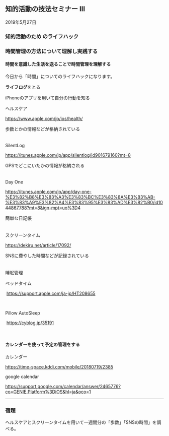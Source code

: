 



## 知的活動の技法セミナー III

2019年5月27日

### 知的活動のため のライフハック

### 時間管理の方法について理解し実践する



#### 時間を意識した生活を送ることで時間管理を理解する



今日から「時間」についてのライフハックになります。<br>



**ライフログ**をとる

iPhoneのアプリを用いて自分の行動を知る<br>



ヘルスケア

https://www.apple.com/jp/ios/health/

歩数とかの情報などが格納されている<br>　　



SilentLog

https://itunes.apple.com/jp/app/silentlog/id901679160?mt=8

GPSでどこにいたかの情報が格納される<br>　



Day One

https://itunes.apple.com/jp/app/day-one-%E3%82%B8%E3%83%A3%E3%83%BC%E3%83%8A%E3%83%AB-%E3%83%A9%E3%82%A4%E3%83%95%E3%83%AD%E3%82%B0/id1044867788?mt=8&ign-mpt=uo%3D4

簡単な日記帳　<br>　



スクリーンタイム

https://dekiru.net/article/17092/

SNSに費やした時間などが記録されている　<br>　

睡眠管理

ベッドタイム

​	https://support.apple.com/ja-jp/HT208655

<br>

Pillow
AutoSleep

​	https://cyblog.jp/35191

<br>

#### カレンダーを使って予定の管理をする



カレンダー

https://time-space.kddi.com/mobile/20180719/2385 <br>



google calendar

https://support.google.com/calendar/answer/2465776?co=GENIE.Platform%3DiOS&hl=ja&oco=1



---

### 宿題

ヘルスケアとスクリーンタイムを用いて一週間分の「歩数」「SNSの時間」を調べる。





















